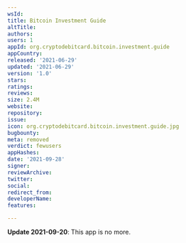 ```yaml
---
wsId: 
title: Bitcoin Investment Guide
altTitle: 
authors: 
users: 1
appId: org.cryptodebitcard.bitcoin.investment.guide
appCountry: 
released: '2021-06-29'
updated: '2021-06-29'
version: '1.0'
stars: 
ratings: 
reviews: 
size: 2.4M
website: 
repository: 
issue: 
icon: org.cryptodebitcard.bitcoin.investment.guide.jpg
bugbounty: 
meta: removed
verdict: fewusers
appHashes: 
date: '2021-09-28'
signer: 
reviewArchive: 
twitter: 
social: 
redirect_from: 
developerName: 
features: 

---
```


**Update 2021-09-20**: This app is no more.
